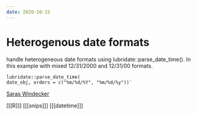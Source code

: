 ```yaml
---
date: 2020-10-15
---
```


# Heterogenous date formats

handle heterogeneous date formats using lubridate::parse_date_time(). In this example with mixed 12/31/2000 and 12/31/00 formats. 

    lubridate::parse_date_time(
    date_obj, orders = c("%m/%d/%Y", "%m/%d/%y"))`
    
[Saras Windecker](https://twitter.com/smwindecker/status/1315958763224924160)

[[[R]]]
[[[snips]]]
[[[datetime]]]
